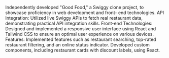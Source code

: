 
Independently developed "Good Food," a Swiggy clone project, to showcase proficiency in web development and front- end technologies.
API Integration: Utilized live Swiggy APIs to fetch real restaurant data, demonstrating practical API integration skills.
Front-end Technologies: Designed and implemented a responsive user interface using React and Tailwind CSS to ensure an optimal user experience on various devices.
Features: Implemented features such as restaurant searching, top-rated restaurant filtering, and an online status indicator.
Developed custom components, including restaurant cards with discount labels, using React.


 













